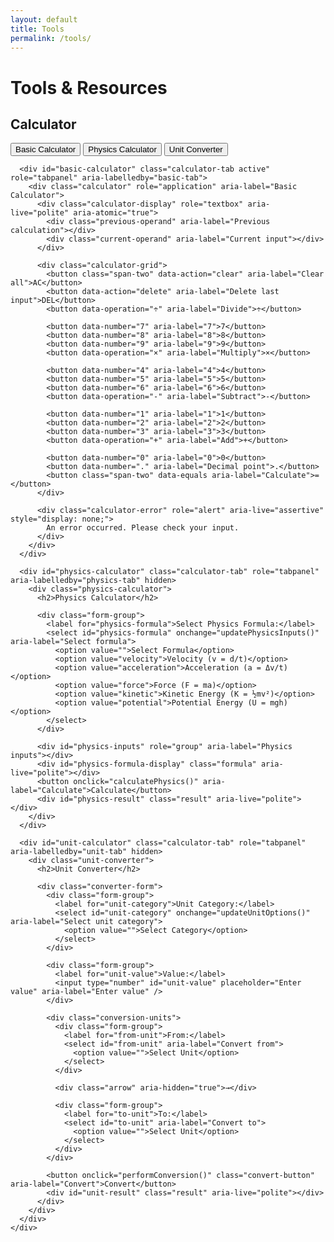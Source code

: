 ```yaml
---
layout: default
title: Tools
permalink: /tools/
---
```


# Tools & Resources

<div class="tools-container">
  <div class="tool-card">
    <h2>Calculator</h2>
    <div class="calculator-container">
      <div class="tab-container" role="tablist" aria-label="Calculator Types">
        <button class="tab-button active" role="tab" aria-selected="true" aria-controls="basic-calculator" id="basic-tab" onclick="switchTab('basic')">Basic Calculator</button>
        <button class="tab-button" role="tab" aria-selected="false" aria-controls="physics-calculator" id="physics-tab" onclick="switchTab('physics')">Physics Calculator</button>
        <button class="tab-button" role="tab" aria-selected="false" aria-controls="unit-calculator" id="unit-tab" onclick="switchTab('unit')">Unit Converter</button>
      </div>

      <div id="basic-calculator" class="calculator-tab active" role="tabpanel" aria-labelledby="basic-tab">
        <div class="calculator" role="application" aria-label="Basic Calculator">
          <div class="calculator-display" role="textbox" aria-live="polite" aria-atomic="true">
            <div class="previous-operand" aria-label="Previous calculation"></div>
            <div class="current-operand" aria-label="Current input"></div>
          </div>
          
          <div class="calculator-grid">
            <button class="span-two" data-action="clear" aria-label="Clear all">AC</button>
            <button data-action="delete" aria-label="Delete last input">DEL</button>
            <button data-operation="÷" aria-label="Divide">÷</button>
            
            <button data-number="7" aria-label="7">7</button>
            <button data-number="8" aria-label="8">8</button>
            <button data-number="9" aria-label="9">9</button>
            <button data-operation="×" aria-label="Multiply">×</button>
            
            <button data-number="4" aria-label="4">4</button>
            <button data-number="5" aria-label="5">5</button>
            <button data-number="6" aria-label="6">6</button>
            <button data-operation="-" aria-label="Subtract">-</button>
            
            <button data-number="1" aria-label="1">1</button>
            <button data-number="2" aria-label="2">2</button>
            <button data-number="3" aria-label="3">3</button>
            <button data-operation="+" aria-label="Add">+</button>
            
            <button data-number="0" aria-label="0">0</button>
            <button data-number="." aria-label="Decimal point">.</button>
            <button class="span-two" data-equals aria-label="Calculate">=</button>
          </div>

          <div class="calculator-error" role="alert" aria-live="assertive" style="display: none;">
            An error occurred. Please check your input.
          </div>
        </div>
      </div>

      <div id="physics-calculator" class="calculator-tab" role="tabpanel" aria-labelledby="physics-tab" hidden>
        <div class="physics-calculator">
          <h2>Physics Calculator</h2>
          
          <div class="form-group">
            <label for="physics-formula">Select Physics Formula:</label>
            <select id="physics-formula" onchange="updatePhysicsInputs()" aria-label="Select formula">
              <option value="">Select Formula</option>
              <option value="velocity">Velocity (v = d/t)</option>
              <option value="acceleration">Acceleration (a = Δv/t)</option>
              <option value="force">Force (F = ma)</option>
              <option value="kinetic">Kinetic Energy (K = ½mv²)</option>
              <option value="potential">Potential Energy (U = mgh)</option>
            </select>
          </div>

          <div id="physics-inputs" role="group" aria-label="Physics inputs"></div>
          <div id="physics-formula-display" class="formula" aria-live="polite"></div>
          <button onclick="calculatePhysics()" aria-label="Calculate">Calculate</button>
          <div id="physics-result" class="result" aria-live="polite"></div>
        </div>
      </div>

      <div id="unit-calculator" class="calculator-tab" role="tabpanel" aria-labelledby="unit-tab" hidden>
        <div class="unit-converter">
          <h2>Unit Converter</h2>
          
          <div class="converter-form">
            <div class="form-group">
              <label for="unit-category">Unit Category:</label>
              <select id="unit-category" onchange="updateUnitOptions()" aria-label="Select unit category">
                <option value="">Select Category</option>
              </select>
            </div>

            <div class="form-group">
              <label for="unit-value">Value:</label>
              <input type="number" id="unit-value" placeholder="Enter value" aria-label="Enter value" />
            </div>

            <div class="conversion-units">
              <div class="form-group">
                <label for="from-unit">From:</label>
                <select id="from-unit" aria-label="Convert from">
                  <option value="">Select Unit</option>
                </select>
              </div>

              <div class="arrow" aria-hidden="true">→</div>

              <div class="form-group">
                <label for="to-unit">To:</label>
                <select id="to-unit" aria-label="Convert to">
                  <option value="">Select Unit</option>
                </select>
              </div>
            </div>

            <button onclick="performConversion()" class="convert-button" aria-label="Convert">Convert</button>
            <div id="unit-result" class="result" aria-live="polite"></div>
          </div>
        </div>
      </div>
    </div>
  </div>
</div>

